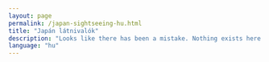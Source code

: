 ```yaml
---
layout: page
permalink: /japan-sightseeing-hu.html
title: "Japán látnivalók"
description: "Looks like there has been a mistake. Nothing exists here."
language: "hu"
---
```


<!-- Local Variables: -->
<!-- jinx-languages: "hu_HU" -->
<!-- End: -->
